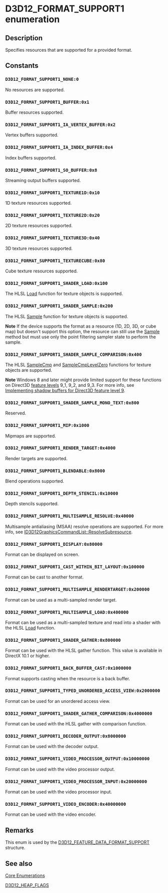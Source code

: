 # D3D12_FORMAT_SUPPORT1 enumeration

## Description

Specifies resources that are supported for a provided format.

## Constants

### `D3D12_FORMAT_SUPPORT1_NONE:0`

No resources are supported.

### `D3D12_FORMAT_SUPPORT1_BUFFER:0x1`

Buffer resources supported.

### `D3D12_FORMAT_SUPPORT1_IA_VERTEX_BUFFER:0x2`

Vertex buffers supported.

### `D3D12_FORMAT_SUPPORT1_IA_INDEX_BUFFER:0x4`

Index buffers supported.

### `D3D12_FORMAT_SUPPORT1_SO_BUFFER:0x8`

Streaming output buffers supported.

### `D3D12_FORMAT_SUPPORT1_TEXTURE1D:0x10`

1D texture resources supported.

### `D3D12_FORMAT_SUPPORT1_TEXTURE2D:0x20`

2D texture resources supported.

### `D3D12_FORMAT_SUPPORT1_TEXTURE3D:0x40`

3D texture resources supported.

### `D3D12_FORMAT_SUPPORT1_TEXTURECUBE:0x80`

Cube texture resources supported.

### `D3D12_FORMAT_SUPPORT1_SHADER_LOAD:0x100`

The HLSL [Load](https://learn.microsoft.com/windows/desktop/direct3dhlsl/dx-graphics-hlsl-to-load) function for texture objects is supported.

### `D3D12_FORMAT_SUPPORT1_SHADER_SAMPLE:0x200`

The HLSL [Sample](https://learn.microsoft.com/windows/desktop/direct3dhlsl/dx-graphics-hlsl-to-sample) function for texture objects is supported.

**Note** If the device supports the format as a resource (1D, 2D, 3D, or cube map) but doesn't support this option, the resource can still use the [Sample](https://learn.microsoft.com/windows/desktop/direct3dhlsl/dx-graphics-hlsl-to-sample) method but must use only the point filtering sampler state to perform the sample.

### `D3D12_FORMAT_SUPPORT1_SHADER_SAMPLE_COMPARISON:0x400`

The HLSL [SampleCmp](https://learn.microsoft.com/windows/desktop/direct3dhlsl/dx-graphics-hlsl-to-samplecmp) and [SampleCmpLevelZero](https://learn.microsoft.com/windows/desktop/direct3dhlsl/dx-graphics-hlsl-to-samplecmplevelzero) functions for texture objects are supported.

**Note** Windows 8 and later might provide limited support for these functions on Direct3D [feature levels](https://learn.microsoft.com/windows/desktop/direct3d11/overviews-direct3d-11-devices-downlevel-intro) 9_1, 9_2, and 9_3. For more info, see [Implementing shadow buffers for Direct3D feature level 9](https://learn.microsoft.com/previous-versions/windows/apps/jj262110(v=win.10)).

### `D3D12_FORMAT_SUPPORT1_SHADER_SAMPLE_MONO_TEXT:0x800`

Reserved.

### `D3D12_FORMAT_SUPPORT1_MIP:0x1000`

Mipmaps are supported.

### `D3D12_FORMAT_SUPPORT1_RENDER_TARGET:0x4000`

Render targets are supported.

### `D3D12_FORMAT_SUPPORT1_BLENDABLE:0x8000`

Blend operations supported.

### `D3D12_FORMAT_SUPPORT1_DEPTH_STENCIL:0x10000`

Depth stencils supported.

### `D3D12_FORMAT_SUPPORT1_MULTISAMPLE_RESOLVE:0x40000`

Multisample antialiasing (MSAA) resolve operations are supported. For more info, see [ID3D12GraphicsCommandList::ResolveSubresource](https://learn.microsoft.com/windows/desktop/api/d3d12/nf-d3d12-id3d12graphicscommandlist-resolvesubresource).

### `D3D12_FORMAT_SUPPORT1_DISPLAY:0x80000`

Format can be displayed on screen.

### `D3D12_FORMAT_SUPPORT1_CAST_WITHIN_BIT_LAYOUT:0x100000`

Format can be cast to another format.

### `D3D12_FORMAT_SUPPORT1_MULTISAMPLE_RENDERTARGET:0x200000`

Format can be used as a multi-sampled render target.

### `D3D12_FORMAT_SUPPORT1_MULTISAMPLE_LOAD:0x400000`

Format can be used as a multi-sampled texture and read into a shader with the HLSL [Load](https://learn.microsoft.com/windows/desktop/direct3dhlsl/dx-graphics-hlsl-to-load) function.

### `D3D12_FORMAT_SUPPORT1_SHADER_GATHER:0x800000`

Format can be used with the HLSL gather function. This value is available in DirectX 10.1 or higher.

### `D3D12_FORMAT_SUPPORT1_BACK_BUFFER_CAST:0x1000000`

Format supports casting when the resource is a back buffer.

### `D3D12_FORMAT_SUPPORT1_TYPED_UNORDERED_ACCESS_VIEW:0x2000000`

Format can be used for an unordered access view.

### `D3D12_FORMAT_SUPPORT1_SHADER_GATHER_COMPARISON:0x4000000`

Format can be used with the HLSL gather with comparison function.

### `D3D12_FORMAT_SUPPORT1_DECODER_OUTPUT:0x8000000`

Format can be used with the decoder output.

### `D3D12_FORMAT_SUPPORT1_VIDEO_PROCESSOR_OUTPUT:0x10000000`

Format can be used with the video processor output.

### `D3D12_FORMAT_SUPPORT1_VIDEO_PROCESSOR_INPUT:0x20000000`

Format can be used with the video processor input.

### `D3D12_FORMAT_SUPPORT1_VIDEO_ENCODER:0x40000000`

Format can be used with the video encoder.

## Remarks

This enum is used by the [D3D12_FEATURE_DATA_FORMAT_SUPPORT](https://learn.microsoft.com/windows/desktop/api/d3d12/ns-d3d12-d3d12_feature_data_format_support) structure.

## See also

[Core Enumerations](https://learn.microsoft.com/windows/desktop/direct3d12/direct3d-12-enumerations)

[D3D12_HEAP_FLAGS](https://learn.microsoft.com/windows/desktop/api/d3d12/ne-d3d12-d3d12_heap_flags)